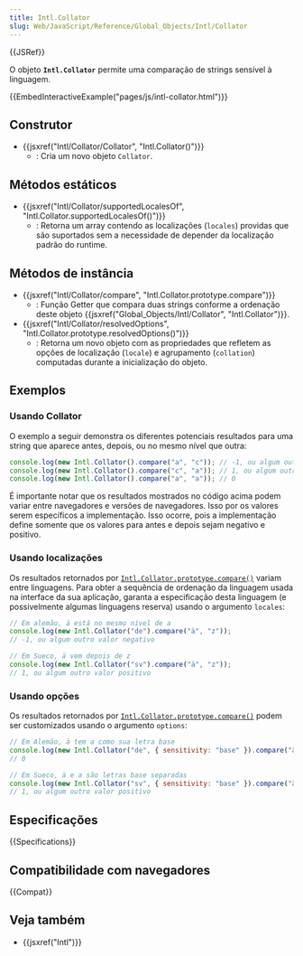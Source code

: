 ```yaml
---
title: Intl.Collator
slug: Web/JavaScript/Reference/Global_Objects/Intl/Collator
---
```


{{JSRef}}

O objeto **`Intl.Collator`** permite uma comparação de strings sensível à linguagem.

{{EmbedInteractiveExample("pages/js/intl-collator.html")}}

<!-- The source for this interactive example is stored in a GitHub repository. If you'd like to contribute to the interactive examples project, please clone https://github.com/mdn/interactive-examples and send us a pull request. -->

## Construtor

- {{jsxref("Intl/Collator/Collator", "Intl.Collator()")}}
  - : Cria um novo objeto `Collator`.

## Métodos estáticos

- {{jsxref("Intl/Collator/supportedLocalesOf", "Intl.Collator.supportedLocalesOf()")}}
  - : Retorna um array contendo as localizações (`locales`) providas que são suportados sem a necessidade de depender da localização padrão do runtime.

## Métodos de instância

- {{jsxref("Intl/Collator/compare", "Intl.Collator.prototype.compare")}}
  - : Função Getter que compara duas strings conforme a ordenação deste objeto {{jsxref("Global_Objects/Intl/Collator", "Intl.Collator")}}.
- {{jsxref("Intl/Collator/resolvedOptions", "Intl.Collator.prototype.resolvedOptions()")}}
  - : Retorna um novo objeto com as propriedades que refletem as opções de localização (`locale`) e agrupamento (`collation`) computadas durante a inicialização do objeto.

## Exemplos

### Usando Collator

O exemplo a seguir demonstra os diferentes potenciais resultados para uma string que aparece antes, depois, ou no mesmo nível que outra:

```js
console.log(new Intl.Collator().compare("a", "c")); // -1, ou algum outro valor negativo
console.log(new Intl.Collator().compare("c", "a")); // 1, ou algum outro valor positivo
console.log(new Intl.Collator().compare("a", "a")); // 0
```

É importante notar que os resultados mostrados no código acima podem variar entre navegadores e versões de navegadores. Isso por os valores serem específicos a implementação. Isso ocorre, pois a implementação define somente que os valores para antes e depois sejam negativo e positivo.

### Usando localizações

Os resultados retornados por [`Intl.Collator.prototype.compare()`](/en-US/docs/Web/JavaScript/Reference/Global_Objects/Intl/Collator/compare) variam entre linguagens. Para obter a sequência de ordenação da linguagem usada na interface da sua aplicação, garanta a especificação desta linguagem (e possivelmente algumas linguagens reserva) usando o argumento `locales`:

```js
// Em alemão, ä está no mesmo nível de a
console.log(new Intl.Collator("de").compare("ä", "z"));
// -1, ou algum outro valor negativo

// Em Sueco, ä vem depois de z
console.log(new Intl.Collator("sv").compare("ä", "z"));
// 1, ou algum outro valor positivo
```

### Usando opções

Os resultados retornados por [`Intl.Collator.prototype.compare()`](/en-US/docs/Web/JavaScript/Reference/Global_Objects/Intl/Collator/compare) podem ser customizados usando o argumento `options`:

```js
// Em Alemão, ä tem a como sua letra base
console.log(new Intl.Collator("de", { sensitivity: "base" }).compare("ä", "a"));
// 0

// Em Sueco, ä e a são letras base separadas
console.log(new Intl.Collator("sv", { sensitivity: "base" }).compare("ä", "a"));
// 1, ou algum outro valor positivo
```

## Especificações

{{Specifications}}

## Compatibilidade com navegadores

{{Compat}}

## Veja também

- {{jsxref("Intl")}}
